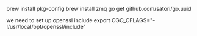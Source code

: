 brew install pkg-config
brew install zmq
go get github.com/satori/go.uuid

we need to set up openssl include
export CGO_CFLAGS="-I/usr/local/opt/openssl/include"